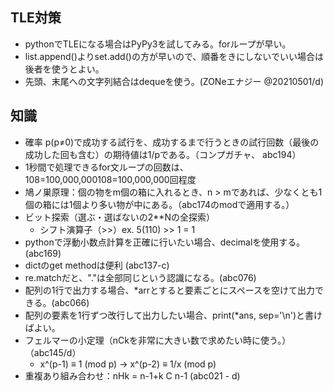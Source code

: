 ## TLE対策
- pythonでTLEになる場合はPyPy3を試してみる。forループが早い。
- list.append()よりset.add()の方が早いので、順番をきにしないでいい場合は後者を使うとよい。
- 先頭、末尾への文字列結合はdequeを使う。(ZONeエナジー @20210501/d)

## 知識
- 確率 
p(p≠0)で成功する試行を、成功するまで行うときの試行回数（最後の成功した回も含む）の期待値は1/pである。（コンプガチャ、 abc194）
- 1秒間で処理できるfor文ループの回数は、108=100,000,000108=100,000,000回程度
- 鳩ノ巣原理：個の物をm個の箱に入れるとき、n > mであれば、少なくとも1個の箱には1個より多い物が中にある。（abc174のmodで適用する。）
- ビット探索（選ぶ・選ばないの2**Nの全探索）
    - シフト演算子（>>）ex. 5(110) >> 1 = 1
- pythonで浮動小数点計算を正確に行いたい場合、decimalを使用する。(abc169)
- dictのget methodは便利 (abc137-c)
- re.matchだと、"."は全部同じという認識になる。(abc076)
- 配列の1行で出力する場合、*arrとすると要素ごとにスペースを空けて出力できる。(abc066)
- 配列の要素を1行ずつ改行して出力したい場合、print(*ans, sep='\n')と書けばよい。
- フェルマーの小定理（nCkを非常に大きい数で求めたい時に使う。）（abc145/d）
    - x^(p-1) ≡ 1 (mod p) → x^(p-2) ≡ 1/x (mod p)
- 重複あり組み合わせ：nHk = n-1+k C n-1 (abc021 - d)